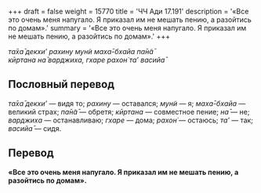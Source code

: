 +++
draft = false
weight = 15770
title = 'ЧЧ Ади 17.191'
description = '«Все это очень меня напугало. Я приказал им не мешать пению, а разойтись по домам».'
summary = '«Все это очень меня напугало. Я приказал им не мешать пению, а разойтись по домам».'
+++

_та̄ха̄ декхи’ рахину мун̃и маха̄-бхайа па̄н̃а̄  
кӣртана на̄ варджиха, гхаре рахон̇ та’ васийа̄_

## Пословный перевод

_та̄ха̄_ _декхи’_ — видя то; _рахину_ — оставался; _мун̃и_ — я; _маха̄_\-_бхайа_ — великий страх; _па̄н̃а̄_ — обретя; _кӣртана_ — совместное пение; _на̄_ — не; _варджиха_ — останавливаю; _гхаре_ — дома; _рахон̇_ — остаюсь; _та’_ — так; _васийа̄_ — сидя.

## Перевод

**«Все это очень меня напугало. Я приказал им не мешать пению, а разойтись по домам».**
